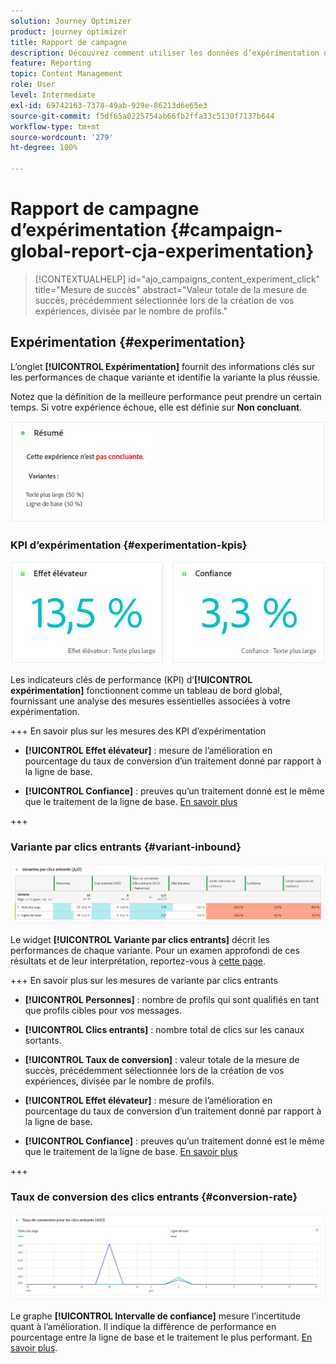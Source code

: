 ```yaml
---
solution: Journey Optimizer
product: journey optimizer
title: Rapport de campagne
description: Découvrez comment utiliser les données d’expérimentation du rapport de campagne.
feature: Reporting
topic: Content Management
role: User
level: Intermediate
exl-id: 69742163-7378-49ab-929e-86213d6e65e3
source-git-commit: f5df65a0225754ab66fb2ffa33c5130f7137b644
workflow-type: tm+mt
source-wordcount: '279'
ht-degree: 100%

---
```


# Rapport de campagne d’expérimentation {#campaign-global-report-cja-experimentation}

>[!CONTEXTUALHELP]
>id="ajo_campaigns_content_experiment_click"
>title="Mesure de succès"
>abstract="Valeur totale de la mesure de succès, précédemment sélectionnée lors de la création de vos expériences, divisée par le nombre de profils."

## Expérimentation {#experimentation}

L’onglet **[!UICONTROL Expérimentation]** fournit des informations clés sur les performances de chaque variante et identifie la variante la plus réussie.

Notez que la définition de la meilleure performance peut prendre un certain temps. Si votre expérience échoue, elle est définie sur **Non concluant**.

![](assets/cja-experimentation-1.png)

### KPI d’expérimentation {#experimentation-kpis}

![](assets/cja-experimentation-kpis.png)

Les indicateurs clés de performance (KPI) d’**[!UICONTROL expérimentation]** fonctionnent comme un tableau de bord global, fournissant une analyse des mesures essentielles associées à votre expérimentation.

+++ En savoir plus sur les mesures des KPI d’expérimentation

* **[!UICONTROL Effet élévateur]** : mesure de l’amélioration en pourcentage du taux de conversion d’un traitement donné par rapport à la ligne de base.

* **[!UICONTROL Confiance]** : preuves qu’un traitement donné est le même que le traitement de la ligne de base. [En savoir plus](../content-management/experiment-calculations.md#understand-confidence)

+++

### Variante par clics entrants {#variant-inbound}

![](assets/cja-experimentation-variants.png)

Le widget **[!UICONTROL Variante par clics entrants]** décrit les performances de chaque variante.
Pour un examen approfondi de ces résultats et de leur interprétation, reportez-vous à [cette page](../content-management/get-started-experiment.md#interpret-results).

+++ En savoir plus sur les mesures de variante par clics entrants

* **[!UICONTROL Personnes]** : nombre de profils qui sont qualifiés en tant que profils cibles pour vos messages.

* **[!UICONTROL Clics entrants]** : nombre total de clics sur les canaux sortants.

* **[!UICONTROL Taux de conversion]** : valeur totale de la mesure de succès, précédemment sélectionnée lors de la création de vos expériences, divisée par le nombre de profils.

* **[!UICONTROL Effet élévateur]** : mesure de l’amélioration en pourcentage du taux de conversion d’un traitement donné par rapport à la ligne de base.

* **[!UICONTROL Confiance]** : preuves qu’un traitement donné est le même que le traitement de la ligne de base. [En savoir plus](../content-management/experiment-calculations.md#understand-confidence)

<!--
* **[!UICONTROL Confidence Upper bound]**:

* **[!UICONTROL Confidence Lower bound]**:
-->
+++

### Taux de conversion des clics entrants {#conversion-rate}

![](assets/cja-experimentation-conversion.png)

Le graphe **[!UICONTROL Intervalle de confiance]** mesure l’incertitude quant à l’amélioration. Il indique la différence de performance en pourcentage entre la ligne de base et le traitement le plus performant. [En savoir plus](../content-management/experiment-calculations.md#confidence-intervals).
